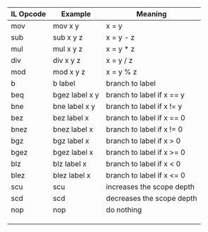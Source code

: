 | IL Opcode | Example        | Meaning                   |
| --------- | -------------- | ------------------------- |
| mov       | mov x y        | x = y                     |
| sub       | sub x y z      | x = y - z                 |
| mul       | mul x y z      | x = y * z                 |
| div       | div x y z      | x = y / z                 |
| mod       | mod x y z      | x = y % z                 |
| b         | b label        | branch to label           |
| beq       | bgez label x y | branch to label if x == y |
| bne       | bne label x y  | branch to label if x != y |
| bez       | bez label x    | branch to label if x == 0 |
| bnez      | bnez label x   | branch to label if x != 0 |
| bgz       | bgz label x    | branch to label if x > 0  |
| bgez      | bgez label x   | branch to label if x >= 0 |
| blz       | blz label x    | branch to label if x < 0  |
| blez      | blez label x   | branch to label if x <= 0 |
| scu       | scu            | increases the scope depth |
| scd       | scd            | decreases the scope depth |
| nop       | nop            | do nothing                |
|           |                |                           |
|           |                |                           |
|           |                |                           |


